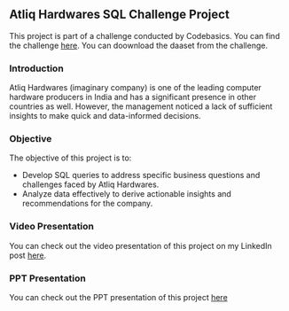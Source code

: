 ## Atliq Hardwares SQL Challenge Project
This project is part of a challenge conducted by Codebasics. You can find the challenge [here](https://codebasics.io/challenge/codebasics-resume-project-challenge/7).
You can doownload the daaset from the challenge.

### Introduction
Atliq Hardwares (imaginary company) is one of the leading computer hardware producers in India and has a significant presence in other countries as well. However, the management noticed a lack of sufficient insights to make quick and data-informed decisions.

### Objective
The objective of this project is to:
- Develop SQL queries to address specific business questions and challenges faced by Atliq Hardwares.
- Analyze data effectively to derive actionable insights and recommendations for the company.

### Video Presentation
You can check out the video presentation of this project on my LinkedIn post [here](https://www.linkedin.com/posts/vannali-tharun-b0ba9a152_dataanalytics-codebasics-hospitalityindustry-activity-7175362807264161793-SxZ6?utm_source=share&utm_medium=member_desktop).

### PPT Presentation
You can check out the PPT presentation of this project [here](https://www.canva.com/design/DAF_rkMkQYA/nE33tRbkc7ijW0_nTFBZrw/edit?utm_content=DAF_rkMkQYA&utm_campaign=designshare&utm_medium=link2&utm_source=sharebutton)
